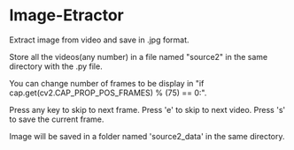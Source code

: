 # Image-Etractor
Extract image from video and save in .jpg format.

Store all the videos(any number) in a file named "source2" in the same directory with the .py file.

You can change number of frames to be display in "if cap.get(cv2.CAP_PROP_POS_FRAMES) % (75) == 0:".

Press any key to skip to next frame.
Press 'e' to skip to next video.
Press 's' to save the current frame.

Image will be saved in a folder named 'source2_data' in the same directory.
